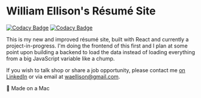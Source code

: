 # William Ellison's Résumé Site

[![Codacy Badge](https://app.codacy.com/project/badge/Grade/7a6bf33859004bd6b5287bec711b787b)](https://www.codacy.com/gh/waellison/react-resume/dashboard?utm_source=github.com&amp;utm_medium=referral&amp;utm_content=waellison/react-resume&amp;utm_campaign=Badge_Grade)
[![Codacy Badge](https://app.codacy.com/project/badge/Coverage/7a6bf33859004bd6b5287bec711b787b)](https://www.codacy.com/gh/waellison/react-resume/dashboard?utm_source=github.com&utm_medium=referral&utm_content=waellison/react-resume&utm_campaign=Badge_Coverage)

This is my new and improved résumé site, built with React and currently a project-in-progress.  I'm doing the frontend of this first and I plan at some point upon building a backend to load the data instead of loading everything from a big JavaScript variable like a chump.

If you wish to talk shop or share a job opportunity, please contact me [on LinkedIn](//linkedin.com/in/tnwae) or via email at <waellison@gmail.com>.

 Made on a Mac
